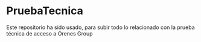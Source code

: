 # PruebaTecnica
Este repositorio ha sido usado, para subir todo lo relacionado con la prueba técnica de acceso a Orenes Group
